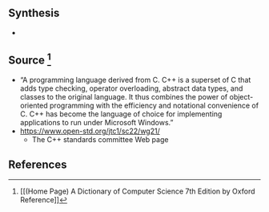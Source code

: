 ## Synthesis
- 
## Source [^1]
- “A programming language derived from C. C++ is a superset of C that adds type checking, operator overloading, abstract data types, and classes to the original language. It thus combines the power of object-oriented programming with the efficiency and notational convenience of C. C++ has become the language of choice for implementing applications to run under Microsoft Windows.”
- https://www.open-std.org/jtc1/sc22/wg21/
	- The C++ standards committee Web page
## References

[^1]: [[(Home Page) A Dictionary of Computer Science 7th Edition by Oxford Reference]]